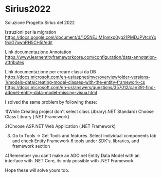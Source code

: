 # Sirius2022
Soluzione Progetto Sirius del 2022

Istruzioni per la migration https://docs.google.com/document/d/1Q5NEJlM1pmxp0yg21PMDJPVtcnYo9ciG7owhRH5CH5I/edit

Link documentazione Annotation  https://www.learnentityframeworkcore.com/configuration/data-annotation-attributes

Link documentazione per creare classi da DB https://docs.microsoft.com/en-us/aspnet/mvc/overview/older-versions-1/models-data/creating-model-classes-with-the-entity-framework-cs   https://docs.microsoft.com/en-us/answers/questions/357012/can39t-find-adonet-entity-data-model-missing-visua.html

I solved the same problem by following these:

1)While Creating project don't select class Library(.NET Standard) Choose Class Library (.NET Framework)

2)Choose ASP.NET Web Application (.NET Framework)

3) Go to Tools -> Get Tools and features.
Select Individual components tab and check Entity Framework 6 tools under SDK's, libraries, and framework section

4)Remember you can't make an ADO.net Entity Data Model with an interface with .NET Core, its only possible with .NET Framework.

Hope these will solve yours too.
